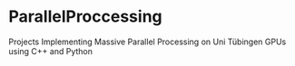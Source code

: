# ParallelProccessing
Projects Implementing Massive Parallel Processing on Uni Tübingen GPUs using C++ and Python
